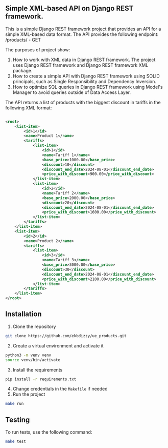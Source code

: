 ## Simple XML-based API on Django REST framework.

This is a simple Django REST framework project that provides an API for a simple XML-based data format. The API provides
the following endpoint:
/products/ - GET

The purposes of project show:

1. How to work with XML data in Django REST framework. The project uses Django REST framework and Django REST framework
   XML package.
2. How to create a simple API with Django REST framework using SOLID principals, such as Single Responsibility and
   Dependency Inversion.
3. How to optimize SQL queries in Django REST framework using Model's Manager to avoid queries outside of Data Access
   Layer.

The API returns a list of products with the biggest discount in tariffs in the following XML format:

```xml

<root>
    <list-item>
        <id>1</id>
        <name>Product 1</name>
        <tariffs>
            <list-item>
                <id>1</id>
                <name>Tariff 1</name>
                <base_price>1000.00</base_price>
                <discount>10</discount>
                <discount_end_date>2024-08-01</discount_end_date>
                <price_with_discount>900.00</price_with_discount>
            </list-item>
            <list-item>
                <id>2</id>
                <name>Tariff 2</name>
                <base_price>2000.00</base_price>
                <discount>20</discount>
                <discount_end_date>2024-08-01</discount_end_date>
                <price_with_discount>1600.00</price_with_discount>
            </list-item>
        </tariffs>
    </list-item>
    <list-item>
        <id>2</id>
        <name>Product 2</name>
        <tariffs>
            <list-item>
                <id>3</id>
                <name>Tariff 3</name>
                <base_price>3000.00</base_price>
                <discount>30</discount>
                <discount_end_date>2024-08-01</discount_end_date>
                <price_with_discount>2100.00</price_with_discount>
            </list-item>
        </tariffs>
    </list-item>
</root>
```

## Installation

1. Clone the repository

```bash
git clone https://github.com/ekbdizzy/ue_products.git
```

2. Create a virtual environment and activate it

```bash
python3 -m venv venv
source venv/bin/activate
```

3. Install the requirements

```bash
pip install -r requirements.txt
```

4. Change credentials in the `Makefile` if needed
5. Run the project

```bash
make run
```

## Testing

To run tests, use the following command:

```bash
make test
```
